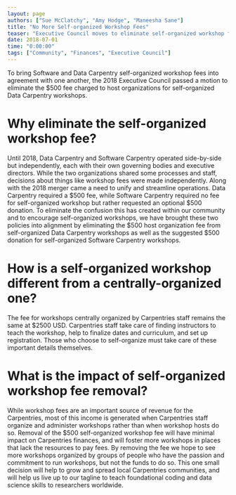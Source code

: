 ```yaml
---
layout: page
authors: ["Sue McClatchy", "Amy Hodge", "Maneesha Sane"]
title: "No More Self-organized Workshop Fees"
teaser: "Executive Council moves to eliminate self-organized workshop fees"
date: 2018-07-01
time: "0:00:00"
tags: ["Community", "Finances", "Executive Council"]
---
```


To bring Software and Data Carpentry self-organized workshop fees into agreement with one another, the 2018 Executive Council passed a motion to eliminate the $500 fee charged to host organizations for self-organized Data Carpentry workshops.

# Why eliminate the self-organized workshop fee?

Until 2018, Data Carpentry and Software Carpentry operated side-by-side but independently, each with their own governing bodies and executive directors. While the two organizations shared some processes and staff, decisions about things like workshop fees were made independently. Along with the 2018 merger came a need to unify and streamline operations. Data Carpentry required a $500 fee, while Software Carpentry required no fee for self-organized workshop but rather requested an optional $500 donation. To eliminate the confusion this has created within our community and to encourage self-organized workshops, we have brought these two policies into alignment by eliminating the $500 host organization fee from self-organized Data Carpentry workshops as well as the suggested $500 donation for self-organized Software Carpentry workshops.

# How is a self-organized workshop different from a centrally-organized one?
The fee for workshops centrally organized by Carpentries staff remains the same at $2500 USD. Carpentries staff take care of finding instructors to teach the workshop, help to finalize dates and curriculum, and set up registration. Those who choose to self-organize must take care of these important details themselves.

# What is the impact of self-organized workshop fee removal?

While workshop fees are an important source of revenue for the Carpentries, most of this income is generated when Carpentries staff organize and administer workshops rather than when workshop hosts do so. Removal of the $500 self-organized workshop fee will have minimal impact on Carpentries finances, and will foster more workshops in places that lack the resources to pay fees. By removing the fee we hope to see more workshops organized by groups of people who have the passion and commitment to run workshops, but not the funds to do so. This one small decision will help to grow and spread local Carpentries communities, and will help us live up to our tagline to teach foundational coding and data science skills to researchers worldwide.
